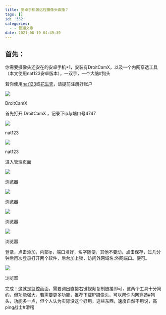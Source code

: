 ```yaml
---
title: 安卓手机做远程摄像头直播？
tags: []
id: '352'
categories:
  - - 普通文章
date: 2021-08-19 04:49:39
---
```


## 首先：

你需要摄像头还安在的安卓手机\*1，安装有DroitCamX，以及一个内网穿透工具（本文使用nat123安卓版本），一双手，一个大脑#狗头

若你使用[nat123](http://www.nat123.com/)或[花生壳](https://hsk.oray.com/)，请提前注册好账户

![](https://luqizhi.icu/wordpress/wp-content/uploads/2021/08/11-576x1024.jpg)

DroitCamX

首先打开 DroitCamX ，记录下ip与端口号4747

![](https://luqizhi.icu/wordpress/wp-content/uploads/2021/08/10-576x1024.jpg)

nat123

![](https://luqizhi.icu/wordpress/wp-content/uploads/2021/08/15-576x1024.jpg)

nat123

进入管理页面

![](https://luqizhi.icu/wordpress/wp-content/uploads/2021/08/14-576x1024.jpg)

浏览器

![](https://luqizhi.icu/wordpress/wp-content/uploads/2021/08/13-576x1024.jpg)

浏览器

![](https://luqizhi.icu/wordpress/wp-content/uploads/2021/08/12-576x1024.jpg)

浏览器

![](https://luqizhi.icu/wordpress/wp-content/uploads/2021/08/12-576x1024.jpg)

浏览器

登录，点击添加，内部ip，端口填好，名字随便，其他不要动，点击保存，过几分钟后再次登录打开两个软件，后台加上锁，访问外网域名:外网端口。便可。

![](https://luqizhi.icu/wordpress/wp-content/uploads/2021/08/屏幕截图-2021-08-19-044713.png)

浏览器

完成！这就是监控画面，需要调出直接右键视频复制链接即可，这两个工具十分简约，但功能强大，若需要更多功能，推荐下载IP摄像头，可以帮你内网穿透#狗头，功能多一点，但个人认为实际没这个好用，这些东西，速度自然不用说，高ping战士#滑稽